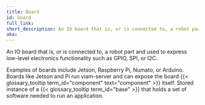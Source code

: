 ```yaml
---
title: Board
id: board
full_link:
short_description: An IO board that is, or is connected to, a robot part and used to express low-level electronics functionality such as GPIO, SPI, or I2C.
aka:
---
```


An IO board that is, or is connected to, a robot part and used to express low-level electronics functionality such as GPIO, SPI, or I2C.

Examples of boards include Jetson, Raspberry Pi, Numato, or Arduino. Boards like Jetson and Pi run viam-server and can expose the board {{< glossary_tooltip term_id="component" text="component" >}} itself.
Stored instance of a {{< glossary_tooltip term_id="base" >}} that holds a set of software needed to run an application.
